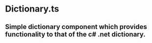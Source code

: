 # Dictionary.ts

## Simple dictionary component which provides functionality to that of the c# .net dictionary.